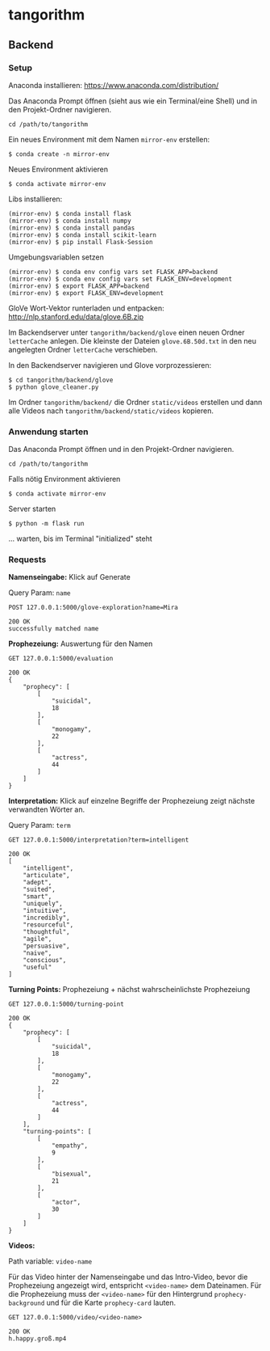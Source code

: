 # tangorithm

## Backend

### Setup
Anaconda installieren: https://www.anaconda.com/distribution/

Das Anaconda Prompt öffnen (sieht aus wie ein Terminal/eine Shell) und in den Projekt-Ordner navigieren.

```
cd /path/to/tangorithm
```

Ein neues Environment mit dem Namen `mirror-env` erstellen:
```
$ conda create -n mirror-env
```

Neues Environment aktivieren
```
$ conda activate mirror-env
```

Libs installieren:
```
(mirror-env) $ conda install flask
(mirror-env) $ conda install numpy
(mirror-env) $ conda install pandas
(mirror-env) $ conda install scikit-learn
(mirror-env) $ pip install Flask-Session
```

Umgebungsvariablen setzen
```
(mirror-env) $ conda env config vars set FLASK_APP=backend
(mirror-env) $ conda env config vars set FLASK_ENV=development
(mirror-env) $ export FLASK_APP=backend
(mirror-env) $ export FLASK_ENV=development
```

GloVe Wort-Vektor runterladen und entpacken: http://nlp.stanford.edu/data/glove.6B.zip

Im Backendserver unter `tangorithm/backend/glove` einen neuen Ordner
`letterCache` anlegen.
Die kleinste der Dateien `glove.6B.50d.txt` in den neu angelegten Ordner `letterCache` verschieben.

In den Backendserver navigieren und Glove vorprozessieren:
```
$ cd tangorithm/backend/glove
$ python glove_cleaner.py
````

Im Ordner `tangorithm/backend/` die Ordner `static/videos` erstellen und dann alle Videos nach `tangorithm/backend/static/videos` kopieren.

### Anwendung starten 

Das Anaconda Prompt öffnen und in den Projekt-Ordner navigieren.
```
cd /path/to/tangorithm
```

Falls nötig Environment aktivieren
```
$ conda activate mirror-env
```

Server starten
```
$ python -m flask run
```

... warten, bis im Terminal "initialized" steht

### Requests

**Namenseingabe:** Klick auf Generate

Query Param: `name`
```
POST 127.0.0.1:5000/glove-exploration?name=Mira

200 OK 
successfully matched name
```

**Prophezeiung:** Auswertung für den Namen
```
GET 127.0.0.1:5000/evaluation

200 OK
{
    "prophecy": [
        [
            "suicidal",
            18
        ],
        [
            "monogamy",
            22
        ],
        [
            "actress",
            44
        ]
    ]
}
```

**Interpretation:** Klick auf einzelne Begriffe der Prophezeiung zeigt nächste verwandten Wörter an.

Query Param: `term`
```
GET 127.0.0.1:5000/interpretation?term=intelligent

200 OK
[
    "intelligent",
    "articulate",
    "adept",
    "suited",
    "smart",
    "uniquely",
    "intuitive",
    "incredibly",
    "resourceful",
    "thoughtful",
    "agile",
    "persuasive",
    "naive",
    "conscious",
    "useful"
]
```

**Turning Points:** Prophezeiung + nächst wahrscheinlichste Prophezeiung
```
GET 127.0.0.1:5000/turning-point

200 OK 
{
    "prophecy": [
        [
            "suicidal",
            18
        ],
        [
            "monogamy",
            22
        ],
        [
            "actress",
            44
        ]
    ],
    "turning-points": [
        [
            "empathy",
            9
        ],
        [
            "bisexual",
            21
        ],
        [
            "actor",
            30
        ]
    ]
}
```

**Videos:**

Path variable: `video-name`

 Für das Video hinter der Namenseingabe und das Intro-Video, bevor  die Prophezeiung angezeigt wird, entspricht `<video-name>` dem Dateinamen. Für die Prophezeiung muss der `<video-name>` für den Hintergrund 
`prophecy-background` und für die Karte `prophecy-card` lauten.
```
GET 127.0.0.1:5000/video/<video-name>

200 OK
h.happy.groß.mp4
```
